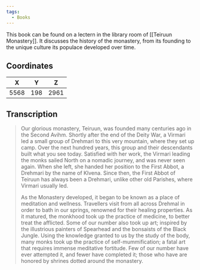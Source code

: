 ```yaml
---
tags:
  - Books
---
```


This book can be found on a lectern in the library room of [[Teiruun Monastery]]. It discusses the history of the monastery, from its founding to the unique culture its populace developed over time.

## Coordinates
| **X** | **Y** | **Z** |
| :---: | :---: | :---: |
| 5568  |  198  | 2961  |

## Transcription
> Our glorious monastery, Teiruun, was founded many centuries ago in the Second Avihm. Shortly after the end of the Deity War, a Virmari led a small group of Drehmari to this very mountain, where they set up camp. Over the next hundred years, this group and their descendants built what you see today. Satisfied with her work, the Virmari leading the monks sailed North on a nomadic journey, and was never seen again. When she left, she handed her position to the First Abbot, a Drehmari by the name of Klvena. Since then, the First Abbot of Teiruun has always been a Drehmari, unlike other old Parishes, where Virmari usually led.
>
> As the Monastery developed, it began to be known as a place of meditation and wellness. Travellers visit from all across Drehmal in order to bath in our springs, renowned for their healing properties. As it matured, the monkhood took up the practice of medicine, to better treat the afflicted. Some of our number also took up art; inspired by the illustrious painters of Spearhead and the bonsaists of the Black Jungle. Using the knowledge granted to us by the study of the body, many monks took up the practice of self-mummification; a fatal art that requires immense meditative fortitude. Few of our number have ever attempted it, and fewer have completed it; those who have are honored by shrines dotted around the monastery.


